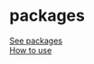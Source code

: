 # packages

[See packages](https://github.com/morapowered/packages/packages)<br>
[How to use](https://github.com/morapowered/packages/wiki/How-to-use)
